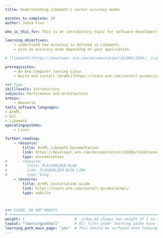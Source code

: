 ```yaml
---
title: Understanding Libamath's vector accuracy modes

minutes_to_complete: 20
author: Joana Cruz

who_is_this_for: This is an introductory topic for software developers who want to learn how to use the different accuracy modes present in Libamath, a component of ArmPL. This feature was introduced in ArmPL 25.04.

learning_objectives: 
    - understand how accuracy is defined in Libamath;
    - pick an accuracy mode depending on your application.

# [libamath](https://developer.arm.com/documentation/101004/2504/, (component of [ArmPL (Arm Performance Libraries)](https://developer.arm.com/documentation/101004/2504/General-information/Arm-Performance-Libraries?lang=en)). Since libamath only provides vector functions on Linux, we assume you are working in a Linux environment where ArmPL is installed (meaning you completed [ArmPL's installation guide](https://learn.arm.com/install-guides/armpl/).)

prerequisites:
    - An Arm computer running Linux
    - Build and install [ArmPL](https://learn.arm.com/install-guides/armpl/)

### Tags
skilllevels: Introductory
subjects: Performance and Architecture
armips:
    - Neoverse
tools_software_languages:
- ArmPL
- GCC
- Libamath
operatingsystems:
    - Linux

further_reading:
    - resource:
        title: ArmPL Libamath Documentation
        link: https://developer.arm.com/documentation/101004/2410/General-information/Arm-Performance-Libraries-math-functions
        type: documentation
#     - resource:
#         title: PLACEHOLDER BLOG 
#         link: PLACEHOLDER BLOG LINK
#         type: blog
    - resource:
        title: ArmPL Installation Guide
        link: https://learn.arm.com/install-guides/armpl/
        type: website



### FIXED, DO NOT MODIFY
# ================================================================================
weight: 1                       # _index.md always has weight of 1 to order correctly
layout: "learningpathall"       # All files under learning paths have this same wrapper
learning_path_main_page: "yes"  # This should be surfaced when looking for related content. Only set for _index.md of learning path content.
---
```

